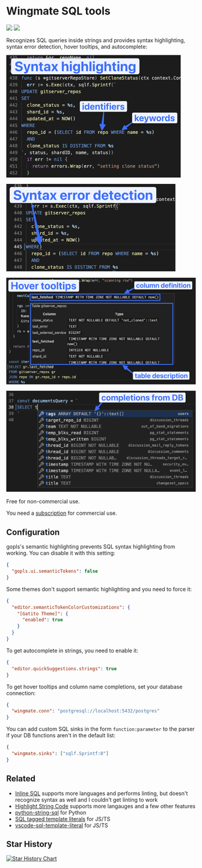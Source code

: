 # Wingmate SQL tools

[![](https://vsmarketplacebadge.apphb.com/installs-short/chrismwendt.wingmate.svg?color=be6c0e)](https://marketplace.visualstudio.com/items?itemName=chrismwendt.wingmate)
[![](https://vsmarketplacebadge.apphb.com/rating/chrismwendt.wingmate.svg?color=be6c0e)](https://marketplace.visualstudio.com/items?itemName=chrismwendt.wingmate)

Recognizes SQL queries inside strings and provides syntax highlighting, syntax error detection, hover tooltips, and autocomplete:

![](./images/syntax-highlighting.png)

![](./images/syntax-error.png)

![](./images/hover.png)

![](./images/completions.png)

Free for non-commercial use.

You need a [subscription](https://buy.stripe.com/fZeaEG6em0Bx6LmbII) for commercial use.

## Configuration

gopls's semantic highlighting prevents SQL syntax highlighting from working. You can disable it with this setting:

```json
{
  "gopls.ui.semanticTokens": false
}
```

Some themes don't support semantic highlighting and you need to force it:

```json
{
  "editor.semanticTokenColorCustomizations": {
    "[Gatito Theme]": {
      "enabled": true
    }
  }
}
```

To get autocomplete in strings, you need to enable it:

```json
{
  "editor.quickSuggestions.strings": true
}
```

To get hover tooltips and column name completions, set your database connection:

```json
{
  "wingmate.conn": "postgresql://localhost:5432/postgres"
}
```

You can add custom SQL sinks in the form `function:parameter` to the parser if your DB functions aren't in the default list:

```json
{
  "wingmate.sinks": ["sqlf.Sprintf:0"]
}
```

## Related

- [Inline SQL](https://marketplace.visualstudio.com/items?itemName=qufiwefefwoyn.inline-sql-syntax) supports more languages and performs linting, but doesn't recognize syntax as well and I couldn't get linting to work
- [Highlight String Code](https://marketplace.visualstudio.com/items?itemName=iuyoy.highlight-string-code) supports more langauges and a few other features
- [python-string-sql](https://marketplace.visualstudio.com/items?itemName=ptweir.python-string-sql) for Python
- [SQL tagged template literals](https://marketplace.visualstudio.com/items?itemName=frigus02.vscode-sql-tagged-template-literals) for JS/TS
- [vscode-sql-template-literal](https://marketplace.visualstudio.com/items?itemName=forbeslindesay.vscode-sql-template-literal) for JS/TS

## Star History

[![Star History Chart](https://api.star-history.com/svg?repos=chrismwendt/wingmate&type=Date)](https://star-history.com/#chrismwendt/wingmate&Date)

